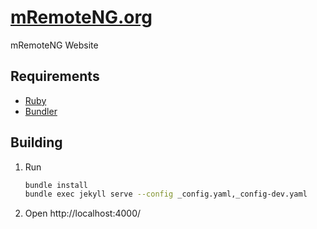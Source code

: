 # [mRemoteNG.org](https://mRemoteNG.org)
mRemoteNG Website
## Requirements
- [Ruby](https://www.ruby-lang.org)
- [Bundler](https://bundler.io/)

## Building
1. Run
   ```bash
   bundle install
   bundle exec jekyll serve --config _config.yaml,_config-dev.yaml
   ```
2. Open http://localhost:4000/
